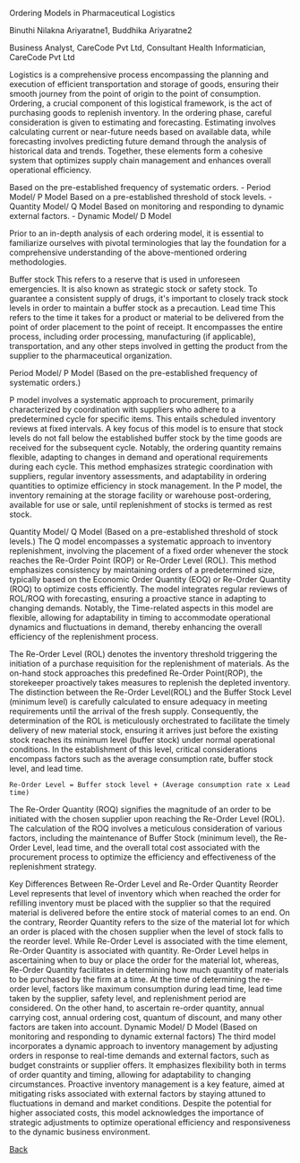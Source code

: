 Ordering Models in Pharmaceutical Logistics

Binuthi Nilakna Ariyaratne1, Buddhika Ariyaratne2

Business Analyst, CareCode Pvt Ltd,
Consultant Health Informatician, CareCode Pvt Ltd

Logistics is a comprehensive process encompassing the planning and execution of efficient transportation and storage of goods, ensuring their smooth journey from the point of origin to the point of consumption. Ordering, a crucial component of this logistical framework, is the act of purchasing goods to replenish inventory. In the ordering phase, careful consideration is given to estimating and forecasting. Estimating involves calculating current or near-future needs based on available data, while forecasting involves predicting future demand through the analysis of historical data and trends. Together, these elements form a cohesive system that optimizes supply chain management and enhances overall operational efficiency.

Based on the pre-established frequency of systematic orders. - Period Model/ P Model 
Based on a pre-established threshold of stock levels. - Quantity Model/ Q Model
Based on monitoring and responding to dynamic external factors. - Dynamic Model/ D Model

Prior to an in-depth analysis of each ordering model, it is essential to familiarize ourselves with pivotal terminologies that lay the foundation for a comprehensive understanding of the above-mentioned ordering methodologies.

Buffer stock 
This refers to a reserve that is used in unforeseen emergencies. It is also known as strategic stock or safety stock. To guarantee a consistent supply of drugs, it's important to closely track stock levels in order to maintain a buffer stock as a precaution.
Lead time
This refers to the time it takes for a product or material to be delivered from the point of order placement to the point of receipt. It encompasses the entire process, including order processing, manufacturing (if applicable), transportation, and any other steps involved in getting the product from the supplier to the pharmaceutical organization.

Period Model/ P Model (Based on the pre-established frequency of systematic orders.)

P model involves a systematic approach to procurement, primarily characterized by coordination with suppliers who adhere to a predetermined cycle for specific items. This entails scheduled inventory reviews at fixed intervals. A key focus of this model is to ensure that stock levels do not fall below the established buffer stock by the time goods are received for the subsequent cycle. Notably, the ordering quantity remains flexible, adapting to changes in demand and operational requirements during each cycle. This method emphasizes strategic coordination with suppliers, regular inventory assessments, and adaptability in ordering quantities to optimize efficiency in stock management. In the P model, the inventory remaining at the storage facility or warehouse post-ordering, available for use or sale, until replenishment of stocks is termed as rest stock.

Quantity Model/ Q Model (Based on a pre-established threshold of stock levels.)
The Q model encompasses a systematic approach to inventory replenishment, involving the placement of a fixed order whenever the stock reaches the Re-Order Point (ROP) or Re-Order Level (ROL). This method emphasizes consistency by maintaining orders of a predetermined size, typically based on the Economic Order Quantity (EOQ) or Re-Order Quantity (ROQ) to optimize costs efficiently. The model integrates regular reviews of ROL/ROQ with forecasting, ensuring a proactive stance in adapting to changing demands. Notably, the Time-related aspects in this model are flexible, allowing for adaptability in timing to accommodate operational dynamics and fluctuations in demand, thereby enhancing the overall efficiency of the replenishment process.

The Re-Order Level (ROL) denotes the inventory threshold triggering the initiation of a purchase requisition for the replenishment of materials. As the on-hand stock approaches this predefined Re-Order Point(ROP), the storekeeper proactively takes measures to replenish the depleted inventory. The distinction between the Re-Order Level(ROL) and the Buffer Stock Level (minimum level) is carefully calculated to ensure adequacy in meeting requirements until the arrival of the fresh supply. Consequently, the determination of the ROL is meticulously orchestrated to facilitate the timely delivery of new material stock, ensuring it arrives just before the existing stock reaches its minimum level (buffer stock) under normal operational conditions. In the establishment of this level, critical considerations encompass factors such as the average consumption rate, buffer stock level, and lead time.

	Re-Order Level = Buffer stock level + (Average consumption rate x Lead time)

The Re-Order Quantity (ROQ) signifies the magnitude of an order to be initiated with the chosen supplier upon reaching the Re-Order Level (ROL). The calculation of the ROQ involves a meticulous consideration of various factors, including the maintenance of Buffer Stock (minimum level), the Re-Order Level, lead time, and the overall total cost associated with the procurement process to optimize the efficiency and effectiveness of the replenishment strategy.



Key Differences Between Re-Order Level and Re-Order Quantity
Reorder Level represents that level of inventory which when reached the order for refilling inventory must be placed with the supplier so that the required material is delivered before the entire stock of material comes to an end. On the contrary, Reorder Quantity refers to the size of the material lot for which an order is placed with the chosen supplier when the level of stock falls to the reorder level.
While Re-Order Level is associated with the time element, Re-Order Quantity is associated with quantity.
Re-Order Level helps in ascertaining when to buy or place the order for the material lot, whereas, Re-Order Quantity facilitates in determining how much quantity of materials to be purchased by the firm at a time.
At the time of determining the re-order level, factors like maximum consumption during lead time, lead time taken by the supplier, safety level, and replenishment period are considered. On the other hand, to ascertain re-order quantity, annual carrying cost, annual ordering cost, quantum of discount, and many other factors are taken into account.
Dynamic Model/ D Model (Based on monitoring and responding to dynamic external factors)
The third model incorporates a dynamic approach to inventory management by adjusting orders in response to real-time demands and external factors, such as budget constraints or supplier offers. It emphasizes flexibility both in terms of order quantity and timing, allowing for adaptability to changing circumstances. Proactive inventory management is a key feature, aimed at mitigating risks associated with external factors by staying attuned to fluctuations in demand and market conditions. Despite the potential for higher associated costs, this model acknowledges the importance of strategic adjustments to optimize operational efficiency and responsiveness to the dynamic business environment.





[Back](https://github.com/hmislk/hmis/wiki/Pharmaceutical-Logistics)


